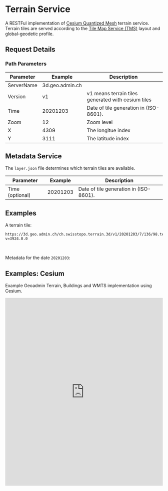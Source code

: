 # Terrain Service

A RESTFul implementation of [Cesium Quantized Mesh](https://github.com/AnalyticalGraphicsInc/quantized-mesh) terrain service.
Terrain tiles are served according to the [Tile Map Service (TMS)](http://wiki.osgeo.org/wiki/Tile_Map_Service_Specification) layout and global-geodetic profile.

<ApiCodeBlock url="https://3d.geo.admin.ch/ch.swisstopo.terrain.3d/<Version>/<Time>/<Zoom>/<X>/<Y>.terrain" method="GET" />

## Request Details

### Path Parameters

| Parameter  | Example         | Description                                        |
| ---------- | --------------- | -------------------------------------------------- |
| ServerName | 3d.geo.admin.ch |                                                    |
| Version    | v1              | v1 means terrain tiles generated with cesium tiles |
| Time       | 20201203        | Date of tile generation in (ISO-8601).             |
| Zoom       | 12              | Zoom level                                         |
| X          | 4309            | The longitue index                                 |
| Y          | 3111            | The latitude index                                 |

## Metadata Service

The `layer.json` file determines which terrain tiles are available.

<ApiCodeBlock url="https://3d.geo.admin.ch/ch.swisstopo.terrain.3d/v1/<Time>/layer.json" method="GET" />

| Parameter       | Example  | Description                            |
| --------------- | -------- | -------------------------------------- |
| Time (optional) | 20201203 | Date of tile generation in (ISO-8601). |

## Examples

A terrain tile:

```http
https://3d.geo.admin.ch/ch.swisstopo.terrain.3d/v1/20201203/7/136/98.terrain?v=3924.0.0
```

<br/>

Metadata for the date `20201203`:
<ExampleCodeBlock
request="curl https://3d.geo.admin.ch/ch.swisstopo.terrain.3d/v1/20201203/layer.json"
example='{
  "attribution": "Put something there",
  "available": [...],
  "bounds": [-180, -90, 180, 90],
  "description": "Nice terrains",
  "format": "quantized-mesh-1.0",
  "minzoom": 0,
  "projection": "EPSG:4326",
  "scheme": "tms",
  "tilejson": "2.1.0",
  "tiles": ["{z}/{x}/{y}.terrain?v={version}"],
  "version": "3924.0.0"
}'
/>

## Examples: Cesium

Example Geoadmin Terrain, Buildings and WMTS implementation using Cesium.

<iframe height="600" style="width: 100%;" scrolling="no" title="Geoadmin Terrain, Buildings and WMTS CesiumJS integration" src="https://codepen.io/geoadmin/embed/zBEYGE?default-tab=js%2Cresult&editable=true&zoom=0.5" frameborder="no" loading="lazy" allowtransparency="true" allowfullscreen="true">
  See the Pen <a href="https://codepen.io/geoadmin/pen/zBEYGE">
  Geoadmin Terrain, Buildings and WMTS CesiumJS integration</a> by geoadmin (<a href="https://codepen.io/geoadmin">@geoadmin</a>)
  on <a href="https://codepen.io">CodePen</a>.
</iframe>
